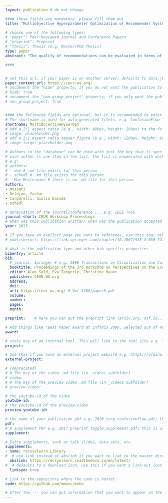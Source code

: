 ```yaml
---
layout: publication # do not change

#### these fields are mandatory. please fill them out
title: "Multiobjective Hyperparameter Optimization of Recommender Systems" # title of your publication 

# choose one of the following types:
# "paper": Peer-Reviewed Journal and Conference Papers
# "preprint": Preprint
# "thesis": Thesis (e.g. Master/PhD Thesis)
type: paper
abstract: "The quality of recommendations can be evaluated in terms of accuracy and beyond-accuracy metrics; this renders recommendation a multiobjective task. Several works apply multiobjective optimization techniques for training recommender systems (RSs) or for late fusion of recommendations. However, for the hyperparameter selection, only accuracy is considered. In this paper, we  include metrics for accuracy, coverage, novelty, and fairness of recommendations towards groups of users of different activity, and items of different popularity, in the hyperparameter optimization of RSs. We apply the concept of Pareto dominance to select the optimal hyperparameter configurations. Then, by performing linear regressions of the values of beyond-accuracy metrics on the values of NDCG for the optimal hyperparameter configurations, we quantify the interplay of accuracy and beyond-accuracy metrics in terms of the the slope of the lines of best fit. Furthermore, by performing experiments in the domains of movie rating, music streaming, and food and household delivery and with four recommendation algorithms we provide insight in the generalizability of the interplay between accuracy and beyond-accuracy metrics. Our analysis shows that for 8 out of 12 combinations of algorithms and domains, the line of best fit for at least one beyond-accuracy metric has a negative slope, indicating a trade-off relationship and supporting the multiobjective hyperparameter optimization.  Our analysis further shows that both the sign and the absolute value of the slope of the line of best fit depend on the recommendation algorithm as well as the  recommendation domain, indicating the non-generalizability of the interplay between accuracy and beyond-accuracy metrics in the hyperparameter optimization." # insert the abstract of your publication between the quotes; you can use html e.g. to make links (<a></a>) or generate bold (<b></b>) etc. text 

####


# set this url, if your paper is on another server; defaults to data.jku-vds-lab.at
paper_content_url: https://ceur-ws.org/
# uncomment the "hide" property, if you do not want the publication to be displayed on the website (usually you don't need this)
# hide: True
# uncomment the "non_group_project" property, if you only want the publication to be displayed on your personal page (i.e. publications where you contributed, but does not have anything to do with the Vis Group e.g. Master Thesis,...)
# non_group_project: True


#### the following fields are optional, but it is recommended to enter as much information as possible
# The shortname is used for auto-generated titels. e.g. ConfusionFlow
shortname: MultiObjectiveHyperOpt
# add a 2:1 aspect ratio (e.g., width: 400px, height: 200px) to the folder /assets/images/papers/ e.g. 2020_tvcg_confusionflow.png
# image: placeholder.png
# add a 2:1 aspect ratio teaser figure (e.g., width: 1200px, height: 600px) to the folder /assets/images/papers/ e.g. 2020_tvcg_confusionflow_teaser.png
# image_large: placeholder.png

# Authors in the "database" can be used with just the key that is specified in the corresponding .md file (usually it is the lastname in lower case e.g. doe). Authors that do not have an individual page here should be stated with their full name (e.g. John Doe)
# each author is one item in the list. the list is enumerated with dashes ("-")
# e.g:
# authors:
# - doe # .md file exists for this person
# - schedl # .md file exists for this person
# - Max Mustermann # there is no .md file for this person.
authors:
- moscati
- Deldjoo, Yashar
- Carparelli, Giulio Davide
- schedl

# abreviation of the journal/conference ... e.g. IEEE TVCG
journal-short: CEUR Workshop Proceedings
# when was this publication written/ when was the publication accepted (e.g. 2020)
year: 2023

# if you have an explicit page you want to reference, use this tag; otherwise it will be generated from your doi
# publisherurl: https://link.springer.com/chapter/10.1007/978-3-030-72240-1_60 # add link to publisher page of your publication

# what is the publication type and other bib specific properties
bibentry: article
bib:
  # journal: Springer # e.g. IEEE Transactions on Visualization and Computer Graphics (to appear)
  booktitle: Proceedings of the 3rd Workshop on Perspectives on the Evaluation of Recommender Systems co-located with the 17th ACM Conference on Recommender Systems (RecSys 2023), Singapore, Singapore. 
  editor: Alan Said, Eva Zangerle, Christine Bauer
  publisher: CEUR-WS.org
  address: 
  doi:		
  url: https://ceur-ws.org/ # Vol-3268/paper5.pdf
  volume: 
  number: 
  pages: 
  month: 

preprint:	 # here you can put the preprint link (arxiv.org, osf.io,...) e.g. https://arxiv.org/abs/1910.00969

# Add things like "Best Paper Award at InfoVis 2099, selected out of 4000 submissions"
award:

# state key of an internal tool. This will link to the tool site e.g. lineup (usually not needed)
project: 

# Use this if you have an external project website e.g. https://ordino.caleydoapp.org/
external-project: 

# (deprecated)
# # The key of the video .md file (in _videos subfolder)
# video: 
# # The key of the preview video .md file (in _videos subfolder)
# preview-video:

# the youtube-id of the video
youtube-id:
# the youtube-id of the preview-video
preview-youtube-id: 

# the name of your publication pdf e.g. 2020_tvcg_confusionflow.pdf; this is usually uploaded to the caleydo aws server
pdf: 
# A supplement PDF e.g. 2017_preprint_taggle_supplement.pdf; this is usually uploaded to the caleydo aws server
supplement: 

# Extra supplements, such as talk slides, data sets, etc.
supplements:
- name: recsyslearn Library
#  # use link instead of abslink if you want to link to the master directory
  abslink: https://recsyslearn.readthedocs.io/en/latest/
#  # defaults to a download icon, use this if you want a link-out icon
  linksym: true

# Link to the repository where the code is hostet
code: https://github.com/mmosc/moho

# After the --- you can put information that you want to appear on the website using markdown formatting or HTML. A good example are acknowledgements, extra references, an erratum, etc.
---
```

